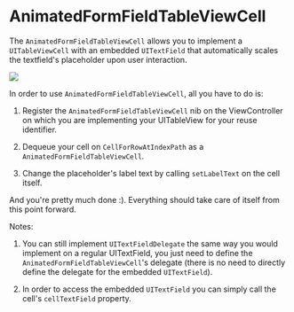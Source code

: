 # AnimatedFormFieldTableViewCell
The `AnimatedFormFieldTableViewCell` allows you to implement a `UITableViewCell` with an embedded `UITextField` that automatically scales the textfield's placeholder upon user interaction.

<img src="https://camo.githubusercontent.com/b149a9177c5c4448dcb15dddd7e54b9063f2aa34/687474703a2f2f692e696d6775722e636f6d2f464d6654434d542e676966">

In order to use `AnimatedFormFieldTableViewCell`, all you have to do is:

1) Register the `AnimatedFormFieldTableViewCell` nib on the ViewController on which you are implementing your UITableView for your reuse identifier.

2) Dequeue your cell on `CellForRowAtIndexPath` as a `AnimatedFormFieldTableViewCell`.

3) Change the placeholder's label text by calling `setLabelText` on the cell itself.

And you're pretty much done :). Everything should take care of itself from this point forward.

Notes:

1) You can still implement `UITextFieldDelegate` the same way you would implement on a regular UITextField, you just need to define the `AnimatedFormFieldTableViewCell`'s delegate (there is no need to directly define the delegate for the embedded `UITextField`).

2) In order to access the embedded `UITextField` you can simply call the cell's `cellTextField` property.
